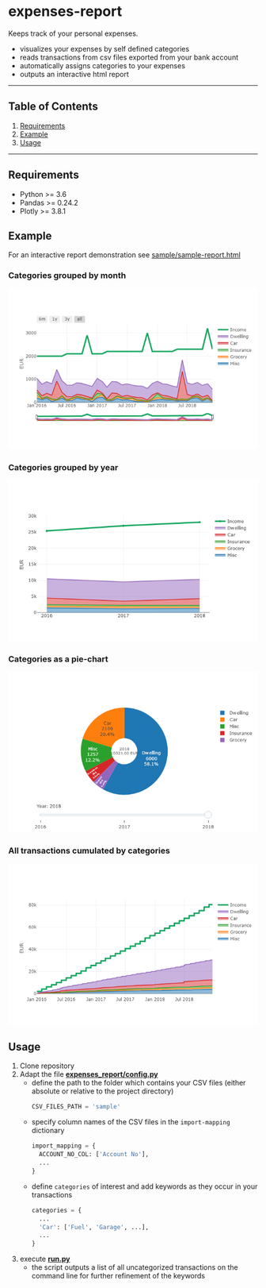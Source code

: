 # expenses-report
Keeps track of your personal expenses.
* visualizes your expenses by self defined categories
* reads transactions from csv files exported from your bank account
* automatically assigns categories to your expenses
* outputs an interactive html report

---

## Table of Contents
1. [Requirements](#requirements)
1. [Example](#example)
1. [Usage](#usage)

---

## Requirements
* Python >= 3.6
* Pandas >= 0.24.2
* Plotly >= 3.8.1

## Example
For an interactive report demonstration see [sample/sample-report.html](https://kircher-sw.github.io/expenses-report/sample/sample-report.html)

### Categories grouped by month
![Categories by month](sample/category-month.png "expenses-report Categories by month")

### Categories grouped by year
![Categories by year](sample/category-year.png "expenses-report Categories by year")

### Categories as a pie-chart
![Pie chart](sample/pie-year.png "expenses-report Categories as a pie chart")

### All transactions cumulated by categories
![Categories cumulated](sample/category-cumulated.png "expenses-report cumulated by categories")

## Usage
1. Clone repository
1. Adapt the file [**expenses_report/config.py**](expenses_report/config.py)
    * define the path to the folder which contains your CSV files (either absolute or relative to the project directory)
      ``` python
      CSV_FILES_PATH = 'sample'
      ```
    * specify column names of the CSV files in the `import-mapping` dictionary
      ``` python
      import_mapping = {
        ACCOUNT_NO_COL: ['Account No'],
        ...
      }
      ```
    * define `categories` of interest and add keywords as they occur in your transactions
      ``` python
      categories = {
        ...
        'Car': ['Fuel', 'Garage', ...],
        ...
      }
      ```
1. execute [**run.py**](run.py)
    * the script outputs a list of all uncategorized transactions on the command line for further refinement of the keywords
 
